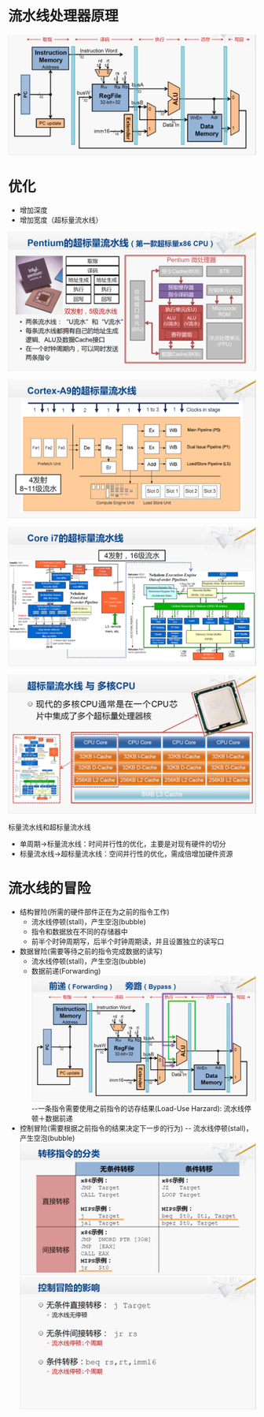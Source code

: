 # 流水线处理器原理
![enter image description here](https://github.com/benxwen/Notes/raw/master/Computer%20organization/Snipaste_2020-05-09_18-35-40.png)
# 优化
- 增加深度
- 增加宽度（超标量流水线）

![enter image description here](https://github.com/benxwen/Notes/raw/master/Computer%20organization/Snipaste_2020-05-09_18-42-33.png)

![enter image description here](https://github.com/benxwen/Notes/raw/master/Computer%20organization/Snipaste_2020-05-09_18-42-43.png)

![enter image description here](https://github.com/benxwen/Notes/raw/master/Computer%20organization/Snipaste_2020-05-09_18-42-49.png)

![enter image description here](https://github.com/benxwen/Notes/raw/master/Computer%20organization/Snipaste_2020-05-09_18-44-30.png)

标量流水线和超标量流水线
- 单周期→标量流水线：时间并行性的优化，主要是对现有硬件的切分
- 标量流水线→超标量流水线：空间并行性的优化，需成倍增加硬件资源
# 流水线的冒险
- 结构冒险(所需的硬件部件正在为之前的指令工作)
	- 流水线停顿(stall)，产生空泡(bubble)
	- 指令和数据放在不同的存储器中
	- 前半个时钟周期写，后半个时钟周期读，并且设置独立的读写口
- 数据冒险(需要等待之前的指令完成数据的读写)
	- 流水线停顿(stall)，产生空泡(bubble)
	- 数据前递(Forwarding)
	![enter image description here](https://github.com/benxwen/Notes/raw/master/Computer%20organization/Snipaste_2020-05-09_18-53-29.png)
--一条指令需要使用之前指令的访存结果(Load-Use Harzard): 流水线停顿＋数据前递
- 控制冒险(需要根据之前指令的结果决定下一步的行为)
-- 流水线停顿(stall)，产生空泡(bubble)
![enter image description here](https://github.com/benxwen/Notes/raw/master/Computer%20organization/Snipaste_2020-05-09_18-56-14.png)
![enter image description here](https://github.com/benxwen/Notes/raw/master/Computer%20organization/Snipaste_2020-05-09_18-56-48.png)
<!--stackedit_data:
eyJoaXN0b3J5IjpbOTg3Njg3NjY1LDE0MTk5MDkzNjIsMTM1OD
YxMjkyNCw3MzA5OTgxMTZdfQ==
-->